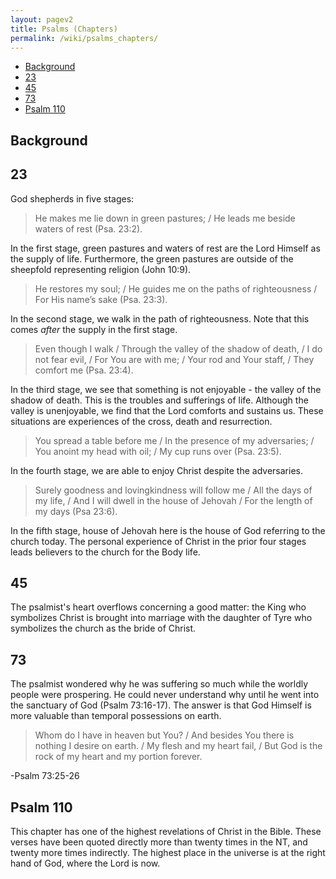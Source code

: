 ```yaml
---
layout: pagev2
title: Psalms (Chapters)
permalink: /wiki/psalms_chapters/
---
```

- [Background](#background)
- [23](#23)
- [45](#45)
- [73](#73)
- [Psalm 110](#psalm-110)

## Background

## 23

God shepherds in five stages:

>He makes me lie down in green pastures; / He leads me beside waters of rest (Psa. 23:2).

In the first stage, green pastures and waters of rest are the Lord Himself as the supply of life. Furthermore, the green pastures are outside of the sheepfold representing religion (John 10:9).

>He restores my soul; / He guides me on the paths of righteousness / For His name’s sake (Psa. 23:3).

In the second stage, we walk in the path of righteousness. Note that this comes *after* the supply in the first stage. 

>Even though I walk / Through the valley of the shadow of death, / I do not fear evil, / For You are with me; / Your rod and Your staff, / They comfort me (Psa. 23:4).

In the third stage, we see that something is not enjoyable - the valley of the shadow of death. This is the troubles and sufferings of life. Although the valley is unenjoyable, we find that the Lord comforts and sustains us. These situations are experiences of the cross, death and resurrection.

>You spread a table before me / In the presence of my adversaries; / You anoint my head with oil; / My cup runs over (Psa. 23:5).

In the fourth stage, we are able to enjoy Christ despite the adversaries.

>Surely goodness and lovingkindness will follow me / All the days of my life, / And I will dwell in the house of Jehovah / For the length of my days (Psa 23:6).

In the fifth stage, house of Jehovah here is the house of God referring to the church today. The personal experience of Christ in the prior four stages leads believers to the church for the Body life.

## 45

The psalmist's heart overflows concerning a good matter: the King who symbolizes Christ is brought into marriage with the daughter of Tyre who symbolizes the church as the bride of Christ.

## 73

The psalmist wondered why he was suffering so much while the worldly people were prospering. He could never understand why until he went into the sanctuary of God (Psalm 73:16-17). The answer is that God Himself is more valuable than temporal possessions on earth.

>Whom do I have in heaven but You? / And besides You there is nothing I desire on earth. / My flesh and my heart fail, / But God is the rock of my heart and my portion forever.

\-Psalm 73:25-26

## Psalm 110

This chapter has one of the highest revelations of Christ in the Bible. These verses have been quoted directly more than twenty times in the NT, and twenty more times indirectly. The highest place in the universe is at the right hand of God, where the Lord is now. 
